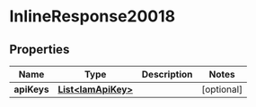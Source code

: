 # InlineResponse20018

## Properties
Name | Type | Description | Notes
------------ | ------------- | ------------- | -------------
**apiKeys** | [**List&lt;IamApiKey&gt;**](IamApiKey.md) |  |  [optional]
